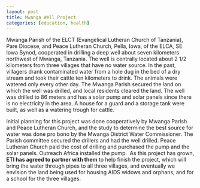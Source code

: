 ```yaml
---
layout: post
title: Mwanga Well Project
categories: [education, health]
---
```

Mwanga Parish of the ELCT (Evangelical Lutheran Church of Tanzania), Pare Diocese, and Peace Lutheran Church, Pella, Iowa, of the ELCA, SE Iowa Synod, cooperated in drilling a deep well about seven kilometers northwest of Mwanga, Tanzania. The well is centrally located about 2 1/2 kilometers from three villages that have no water source. In the past, villagers drank contaminated water from a hole dug in the bed of a dry stream and took their cattle ten kilometers to drink. The animals were watered only every other day. The Mwanga Parish secured the land on which the well was drilled, and local residents cleared the land. The well was drilled to 86 meters and has a solar pump and solar panels since there is no electricity in the area. A house for a guard and a storage tank were built, as well as a watering trough for cattle.

Initial planning for this project was done cooperatively by Mwanga Parish and Peace Lutheran Church, and the study to determine the best source for water was done pro bono by the Mwanga District Water Commissioner. The Parish committee secured the drillers and had the well drilled. Peace Lutheran Church paid the cost of drilling and purchased the pump and the solar panels. Outreach Africa installed the pump.  As this project has grown, <strong>ETI has agreed to partner with them</strong> to help finish the project, which will bring the water through pipes to all three villages, and eventually we envision the land being used for housing AIDS widows and orphans, and for a school for the three villages.
